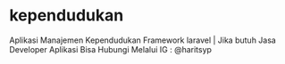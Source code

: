 # kependudukan
Aplikasi Manajemen Kependudukan Framework laravel
| Jika butuh Jasa Developer Aplikasi Bisa Hubungi Melalui IG : @haritsyp
